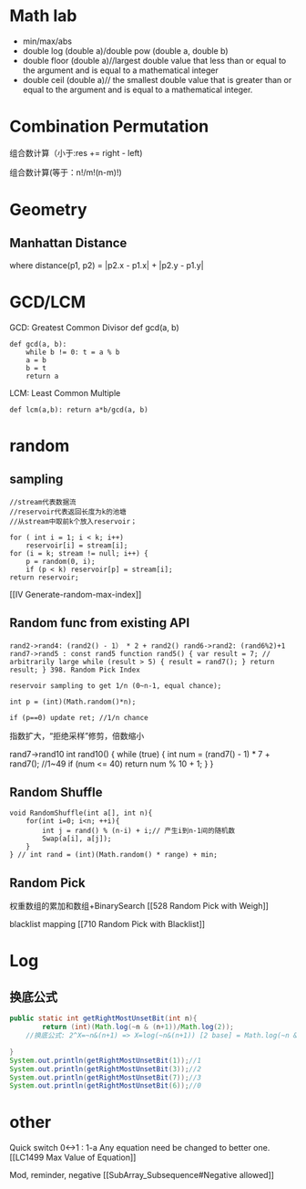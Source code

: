 
# Math lab
- min/max/abs
- double log (double a)/double pow (double a, double b)
- double floor (double a)//largest double value that less than or equal to the argument and is equal to a mathematical integer
- double ceil (double a)// the smallest double value that is greater than or equal to the argument and is equal to a mathematical integer.

# Combination Permutation
组合数计算（小于:res += right - left)

组合数计算(等于：n!/m!(n-m)!)

# Geometry
## Manhattan Distance
where distance(p1, p2) = |p2.x - p1.x| + |p2.y - p1.y|

# GCD/LCM
GCD: Greatest Common Divisor def gcd(a, b)
```
def gcd(a, b): 
	while b != 0: t = a % b 
	a = b 
	b = t 
	return a
```
LCM: Least Common Multiple
```
def lcm(a,b): return a*b/gcd(a, b)
```


# random
## sampling
```
//stream代表数据流
//reservoir代表返回长度为k的池塘
//从stream中取前k个放入reservoir；

for ( int i = 1; i < k; i++)  
    reservoir[i] = stream[i];  
for (i = k; stream != null; i++) {  
    p = random(0, i);  
    if (p < k) reservoir[p] = stream[i];  
return reservoir;
```

[[IV Generate-random-max-index]]
## Random func from existing API
```
rand2->rand4: (rand2() - 1） * 2 + rand2() rand6->rand2: (rand6%2)+1 rand7->rand5 : const rand5 function rand5() { var result = 7; // arbitrarily large while (result > 5) { result = rand7(); } return result; } 398. Random Pick Index

reservoir sampling to get 1/n (0~n-1, equal chance);

int p = (int)(Math.random()*n);

if (p==0) update ret; //1/n chance
```
指数扩大，“拒绝采样”修剪，倍数缩小

rand7->rand10 int rand10() { while (true) { int num = (rand7() - 1) * 7 + rand7(); //1~49 if (num <= 40) return num % 10 + 1; } }

## Random Shuffle
```
void RandomShuffle(int a[], int n){
    for(int i=0; i<n; ++i){
        int j = rand() % (n-i) + i;// 产生i到n-1间的随机数
        Swap(a[i], a[j]);
    }
} // int rand = (int)(Math.random() * range) + min;
```

## Random Pick
权重数组的累加和数组+BinarySearch
[[528 Random Pick with Weigh]]

blacklist mapping
[[710 Random Pick with Blacklist]]
# Log
## 换底公式
```java
public static int getRightMostUnsetBit(int n){
        return (int)(Math.log(~n & (n+1))/Math.log(2)); 
	//换底公式: 2^X=~n&(n+1) => X=log(~n&(n+1)) [2 base] = Math.log(~n & (n+1))/Math.log(2) [e base]

}
System.out.println(getRightMostUnsetBit(1));//1
System.out.println(getRightMostUnsetBit(3));//2
System.out.println(getRightMostUnsetBit(7));//3
System.out.println(getRightMostUnsetBit(6));//0
```

# other
Quick switch 0<->1 : 1-a
Any equation need be changed to better one.
[[LC1499 Max Value of Equation]]

Mod, reminder, negative
[[SubArray_Subsequence#Negative allowed]]
